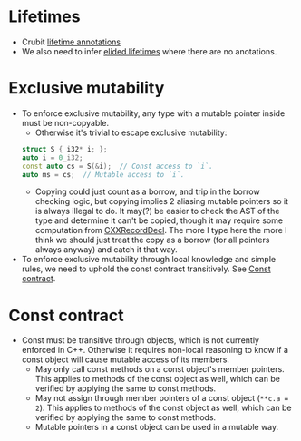 # Lifetimes
- Crubit [lifetime annotations](https://github.com/google/crubit/blob/main/docs/lifetime_annotations_cpp.md)
- We also need to infer [elided
  lifetimes](https://github.com/google/crubit/blob/main/docs/lifetime_annotations_cpp.md#lifetime-elision-lifetime-elision)
  where there are no anotations.

# Exclusive mutability
- To enforce exclusive mutability, any type with a mutable pointer inside
  must be non-copyable.
  - Otherwise it's trivial to escape exclusive mutability:
  ```cpp
  struct S { i32* i; };
  auto i = 0_i32;
  const auto cs = S(&i);  // Const access to `i`.
  auto ms = cs;  // Mutable access to `i`.
  ```
  - Copying could just count as a borrow, and trip in the borrow checking logic,
    but copying implies 2 aliasing mutable pointers so it is always illegal to
    do. It may(?) be easier to check the AST of the type and determine it can't
    be copied, though it may require some computation from
    [CXXRecordDecl](https://clang.llvm.org/doxygen/classclang_1_1CXXRecordDecl.html).
    The more I type here the more I think we should just treat the copy as a
    borrow (for all pointers always anyway) and catch it that way.
- To enforce exclusive mutability through local knowledge and simple rules, we
  need to uphold the const contract transitively. See [Const
  contract](#const-contract).

# Const contract
- Const must be transitive through objects, which is not currently enforced in
  C++. Otherwise it requires non-local reasoning to know if a const object will
  cause mutable access of its members.
  - May only call const methods on a const object's member pointers. This
    applies to methods of the const object as well, which can be verified by
    applying the same to const methods.
  - May not assign through member pointers of a const object (`**c.a = 2`). This
    applies to methods of the const object as well, which can be verified by
    applying the same to const methods.
  - Mutable pointers in a const object can be used in a mutable way.
